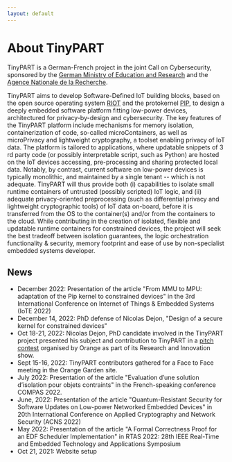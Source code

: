 ```yaml
---
layout: default
---
```


# About TinyPART

TinyPART is a German-French project in the joint Call on Cybersecurity,
sponsored by the [German Ministry of Education and
Research](https://www.bmbf.de/en/index.html) and the [Agence Nationale de
la Recherche](https://anr.fr/en/).

TinyPART aims to develop Software-Defined IoT building blocks, based on the open source operating system [RIOT](https://riot-os.org) and the protokernel [PIP](http://pip.univ-lille1.fr/), to design a deeply embedded software platform fitting low-power devices, architectured for privacy-by-design and cybersecurity. The key features of the ​TinyPART platform include mechanisms for memory isolation, containerization of code, so-called microContainers, as well as microPrivacy and lightweight cryptography, a toolset enabling privacy of IoT data. The platform is tailored to applications, where updatable snippets of 3​rd party code (or possibly interpretable script, such as Python) are hosted on the IoT devices accessing, pre-processing and sharing protected local data. Notably, by contrast, current software on low-power devices is typically monolithic, and maintained by a single tenant -- which is not adequate. TinyPART will thus provide both (i) capabilities to isolate small runtime containers of untrusted (possibly scripted) IoT logic, and (ii) adequate privacy-oriented preprocessing (such as differential privacy and lightweight cryptographic tools) of IoT data on-board, before it is transferred from the OS to the container(s) and/or from the containers to the cloud. While contributing in the creation of isolated, flexible and updatable runtime containers for constrained devices, the project will seek the best tradeoff between isolation guarantees, the logic orchestration functionality & security, memory footprint and ease of use by non-specialist embedded systems developer.

## News
- December 2022: Presentation of the article "From MMU to MPU: adaptation of the Pip kernel to constrained devices" in the 3rd International Conference on Internet of Things & Embedded Systems (IoTE 2022)
- December 14, 2022: PhD defense of Nicolas Dejon, "Design of a secure kernel for constrained devices"
- Oct 18-21, 2022: Nicolas Dejon, PhD candidate involved in the TinyPART project presented his subject and contribution to TinyPART in a [pitch contest](https://hellofuture.orange.com/fr/salon-de-la-recherche-et-de-linnovation/ma-these-en-3-minutes/) organised by Orange as part of its Research and Innovation show. 
- Sept 15-16, 2022: TinyPART contributors gathered for a Face to Face meeting in the Orange Garden site. 
- July 2022: Presentation of the article "Evaluation d’une solution d’isolation pour objets contraints" in the French-speaking conference COMPAS 2022. 
- June, 2022: Presentation of the article "Quantum-Resistant Security for Software Updates on Low-power Networked Embedded Devices" in 20th International Conference on Applied Cryptography and Network Security (ACNS 2022)
- May 2022: Presentation of the article "A Formal Correctness Proof for an EDF Scheduler Implementation" in RTAS 2022: 28th IEEE Real-Time and Embedded Technology and Applications Symposium
- Oct 21, 2021: Website setup

